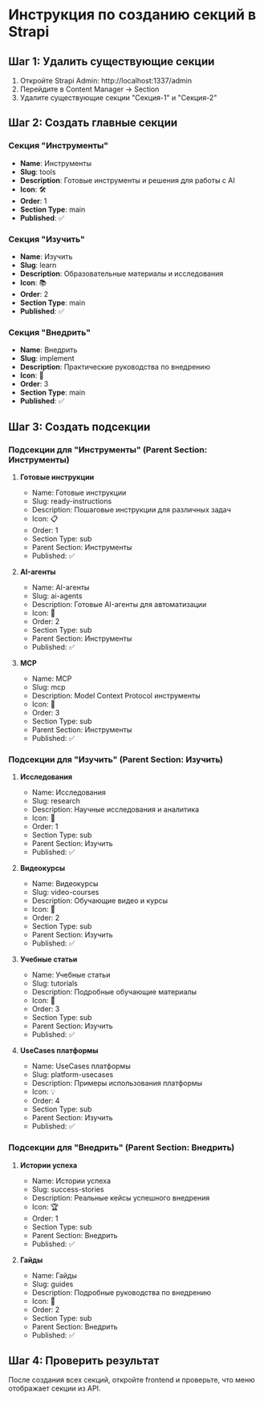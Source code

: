 # Инструкция по созданию секций в Strapi

## Шаг 1: Удалить существующие секции
1. Откройте Strapi Admin: http://localhost:1337/admin
2. Перейдите в Content Manager → Section
3. Удалите существующие секции "Секция-1" и "Секция-2"

## Шаг 2: Создать главные секции

### Секция "Инструменты"
- **Name**: Инструменты
- **Slug**: tools
- **Description**: Готовые инструменты и решения для работы с AI
- **Icon**: 🛠️
- **Order**: 1
- **Section Type**: main
- **Published**: ✅

### Секция "Изучить"
- **Name**: Изучить
- **Slug**: learn
- **Description**: Образовательные материалы и исследования
- **Icon**: 📚
- **Order**: 2
- **Section Type**: main
- **Published**: ✅

### Секция "Внедрить"
- **Name**: Внедрить
- **Slug**: implement
- **Description**: Практические руководства по внедрению
- **Icon**: 🚀
- **Order**: 3
- **Section Type**: main
- **Published**: ✅

## Шаг 3: Создать подсекции

### Подсекции для "Инструменты" (Parent Section: Инструменты)
1. **Готовые инструкции**
   - Name: Готовые инструкции
   - Slug: ready-instructions
   - Description: Пошаговые инструкции для различных задач
   - Icon: 📋
   - Order: 1
   - Section Type: sub
   - Parent Section: Инструменты
   - Published: ✅

2. **AI-агенты**
   - Name: AI-агенты
   - Slug: ai-agents
   - Description: Готовые AI-агенты для автоматизации
   - Icon: 🤖
   - Order: 2
   - Section Type: sub
   - Parent Section: Инструменты
   - Published: ✅

3. **MCP**
   - Name: MCP
   - Slug: mcp
   - Description: Model Context Protocol инструменты
   - Icon: 🔗
   - Order: 3
   - Section Type: sub
   - Parent Section: Инструменты
   - Published: ✅

### Подсекции для "Изучить" (Parent Section: Изучить)
1. **Исследования**
   - Name: Исследования
   - Slug: research
   - Description: Научные исследования и аналитика
   - Icon: 🔬
   - Order: 1
   - Section Type: sub
   - Parent Section: Изучить
   - Published: ✅

2. **Видеокурсы**
   - Name: Видеокурсы
   - Slug: video-courses
   - Description: Обучающие видео и курсы
   - Icon: 🎥
   - Order: 2
   - Section Type: sub
   - Parent Section: Изучить
   - Published: ✅

3. **Учебные статьи**
   - Name: Учебные статьи
   - Slug: tutorials
   - Description: Подробные обучающие материалы
   - Icon: 📖
   - Order: 3
   - Section Type: sub
   - Parent Section: Изучить
   - Published: ✅

4. **UseCases платформы**
   - Name: UseCases платформы
   - Slug: platform-usecases
   - Description: Примеры использования платформы
   - Icon: 💡
   - Order: 4
   - Section Type: sub
   - Parent Section: Изучить
   - Published: ✅

### Подсекции для "Внедрить" (Parent Section: Внедрить)
1. **Истории успеха**
   - Name: Истории успеха
   - Slug: success-stories
   - Description: Реальные кейсы успешного внедрения
   - Icon: 🏆
   - Order: 1
   - Section Type: sub
   - Parent Section: Внедрить
   - Published: ✅

2. **Гайды**
   - Name: Гайды
   - Slug: guides
   - Description: Подробные руководства по внедрению
   - Icon: 📝
   - Order: 2
   - Section Type: sub
   - Parent Section: Внедрить
   - Published: ✅

## Шаг 4: Проверить результат
После создания всех секций, откройте frontend и проверьте, что меню отображает секции из API.
